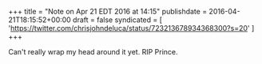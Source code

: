 +++
title = "Note on Apr 21 EDT 2016 at 14:15"
publishdate = 2016-04-21T18:15:52+00:00
draft = false
syndicated = [ 'https://twitter.com/chrisjohndeluca/status/723213678934368300?s=20' ]
+++

Can't really wrap my head around it yet. RIP Prince.
